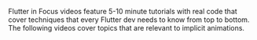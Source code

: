 Flutter in Focus videos feature 5-10 minute tutorials
with real code that cover techniques
that every Flutter dev needs to know from top to bottom.
The following videos cover topics
that are relevant to implicit animations.

